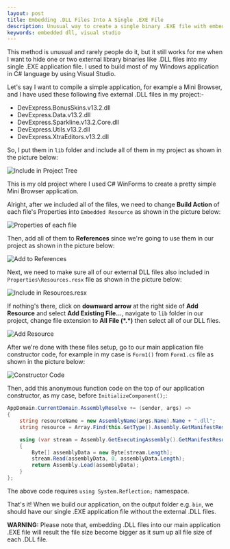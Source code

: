 ```yaml
---
layout: post
title: Embedding .DLL Files Into A Single .EXE File
description: Unusual way to create a single binary .EXE file with embedded .DLL files in C#.
keywords: embedded dll, visual studio
---
```


This method is unusual and rarely people do it, but it still works for me when I want to hide one or two external library binaries like .DLL files into my single .EXE application file. I used to build most of my Windows application in C# language by using Visual Studio.

Let's say I want to compile a simple application, for example a Mini Browser, and I have used these following five external .DLL files in my project:-

- DevExpress.BonusSkins.v13.2.dll
- DevExpress.Data.v13.2.dll
- DevExpress.Sparkline.v13.2.Core.dll
- DevExpress.Utils.v13.2.dll
- DevExpress.XtraEditors.v13.2.dll

So, I put them in `lib` folder and include all of them in my project as shown in the picture below:

![Include in Project Tree](http://i.imgur.com/n3QaSRh.png)

This is my old project where I used C# WinForms to create a pretty simple Mini Browser application.

Alright, after we included all of the files, we need to change **Build Action** of each file's Properties into `Embedded Resource` as shown in the picture below:

![Properties of each file](http://i.imgur.com/rbmrZRc.png)

Then, add all of them to **References** since we're going to use them in our project as shown in the picture below:

![Add to References](http://i.imgur.com/U2PwPzY.png)

Next, we need to make sure all of our external DLL files also included in `Properties\Resources.resx` file as shown in the picture below:

![Include in Resources.resx](http://i.imgur.com/9orEOLE.png)

If nothing's there, click on **downward arrow** at the right side of **Add Resource** and select **Add Existing File...**, navigate to `lib` folder in our project, change file extension to **All File (\*.\*)** then select all of our DLL files.

![Add Resource](http://i.imgur.com/Ok7olQ8.png)

After we're done with these files setup, go to our main application file constructor code, for example in my case is `Form1()` from `Form1.cs` file as shown in the picture below:

![Constructor Code](http://i.imgur.com/Ap2RIJD.png)

Then, add this anonymous function code on the top of our application constructor, as my case, before `InitializeComponent();`:

```csharp
AppDomain.CurrentDomain.AssemblyResolve += (sender, args) =>
{
	string resourceName = new AssemblyName(args.Name).Name + ".dll";
    string resource = Array.Find(this.GetType().Assembly.GetManifestResourceNames(), element => element.EndsWith(resourceName));

    using (var stream = Assembly.GetExecutingAssembly().GetManifestResourceStream(resource))
    {
		Byte[] assemblyData = new Byte[stream.Length];
        stream.Read(assemblyData, 0, assemblyData.Length);
        return Assembly.Load(assemblyData);
	}
};
```

The above code requires `using System.Reflection;` namespace.

That's it! When we build our application, on the output folder e.g. `bin`, we should have our single .EXE application file without the external .DLL files.

**WARNING:** Please note that, embedding .DLL files into our main application .EXE file will result the file size become bigger as it sum up all file size of each .DLL file.
